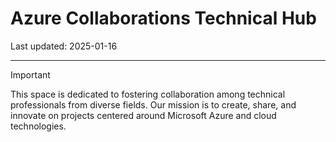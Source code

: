 # Azure Collaborations Technical Hub

Last updated: 2025-01-16

----------

> [!IMPORTANT]
> This space is dedicated to fostering collaboration among technical professionals from diverse fields. Our mission is to create, share, and innovate on projects centered around Microsoft Azure and cloud technologies.
